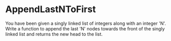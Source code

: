 # AppendLastNToFirst
You have been given a singly linked list of integers along with an integer 'N'. Write a function to append the last 'N' nodes towards the front of the singly linked list and returns the new head to the list.
